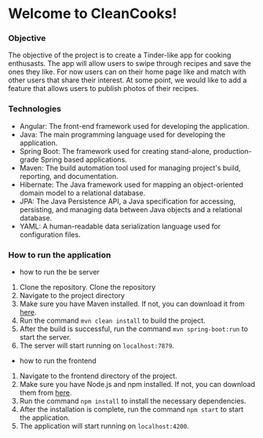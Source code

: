 # Welcome to CleanCooks!

### Objective
The objective of the project is to create a Tinder-like app for cooking enthusasts. The app will allow users to swipe through recipes and save the ones they like. For now users can on their home page like and match with other users that share their interest. At some point, we would like to add a feature that allows users to publish photos of their recipes.

### Technologies
- Angular: The front-end framework used for developing the application. 
- Java: The main programming language used for developing the application.
- Spring Boot: The framework used for creating stand-alone, production-grade Spring based applications.
- Maven: The build automation tool used for managing project's build, reporting, and documentation.
- Hibernate: The Java framework used for mapping an object-oriented domain model to a relational database.
- JPA: The Java Persistence API, a Java specification for accessing, persisting, and managing data between Java objects and a relational database.
- YAML: A human-readable data serialization language used for configuration files.

### How to run the application
- how to run the be server
1. Clone the repository. Clone the repository
2. Navigate to the project directory
3. Make sure you have Maven installed. If not, you can download it from [here](https://maven.apache.org/download.cgi).
4. Run the command `mvn clean install` to build the project.
5. After the build is successful, run the command `mvn spring-boot:run` to start the server.
6. The server will start running on `localhost:7879`.
- how to run the frontend
1. Navigate to the frontend directory of the project.
2. Make sure you have Node.js and npm installed. If not, you can download them from [here](https://nodejs.org/en/download/).
3. Run the command `npm install` to install the necessary dependencies.
4. After the installation is complete, run the command `npm start` to start the application.
5. The application will start running on `localhost:4200`.